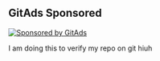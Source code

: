 
<!-- GitAds-Verify: EQR31SSXJXYJI4ZIL8SARU7YI23A167P -->
## GitAds Sponsored
[![Sponsored by GitAds](https://staging.gitads.dev/v1/ad-serve?source=shehzensidiq/numpy-essential@github)](https://staging.gitads.dev/v1/ad-track?source=shehzensidiq/numpy-essential@github)

I am doing this to verify my repo on git
hiuh
